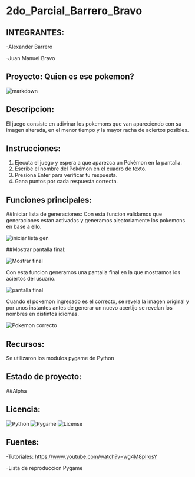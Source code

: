 # 2do_Parcial_Barrero_Bravo

## INTEGRANTES:

-Alexander Barrero

-Juan Manuel Bravo


## Proyecto: Quien es ese pokemon? 

![markdown](https://github.com/aleexcm/2do_Parcial_Barrero_Bravo/assets/159196859/c76f808f-bad5-48a1-8e48-cfbe7b66434b)

## Descripcion:
El juego consiste en adivinar los pokemons que van apareciendo con su imagen alterada, en el menor tiempo y la mayor racha de aciertos posibles.

## Instrucciones:

1. Ejecuta el juego y espera a que aparezca un Pokémon en la pantalla.
2. Escribe el nombre del Pokémon en el cuadro de texto.
3. Presiona Enter para verificar tu respuesta.
4. Gana puntos por cada respuesta correcta.

## Funciones principales:
##Iniciar lista de generaciones:
Con esta funcion validamos que generaciones estan activadas y generamos aleatoriamente los pokemons en base a ello.

![iniciar lista gen](https://github.com/aleexcm/2do_Parcial_Barrero_Bravo/assets/159196859/a604c618-9053-460e-b0a7-e22fa130af46)

##Mostrar pantalla final:


![Mostrar final](https://github.com/aleexcm/2do_Parcial_Barrero_Bravo/assets/159196859/7363dda2-0e60-4021-be06-e9a6f4dfa324)

Con esta funcion generamos una pantalla final en la que mostramos los aciertos del usuario.

![pantalla final](https://github.com/aleexcm/2do_Parcial_Barrero_Bravo/assets/159196859/6820ba56-7f23-4c16-84c0-313670f00e44)


Cuando el pokemon ingresado es el correcto, se revela la imagen original y por unos instantes antes de generar un nuevo acertijo se revelan los nombres en distintos idiomas.


![Pokemon correcto](https://github.com/aleexcm/2do_Parcial_Barrero_Bravo/assets/159196859/d7c35668-9b9c-46a4-a614-917fc664d0fc)

## Recursos:
Se utilizaron los modulos pygame de Python

## Estado de proyecto:
##Alpha

## Licencia:

![Python](https://img.shields.io/badge/Python-3.9-blue)
![Pygame](https://img.shields.io/badge/Pygame-2.0-green)
![License](https://img.shields.io/badge/License-MIT-yellow)

## Fuentes:

-Tutoriales: https://www.youtube.com/watch?v=wg4M8pIrosY


-Lista de reproduccion Pygame